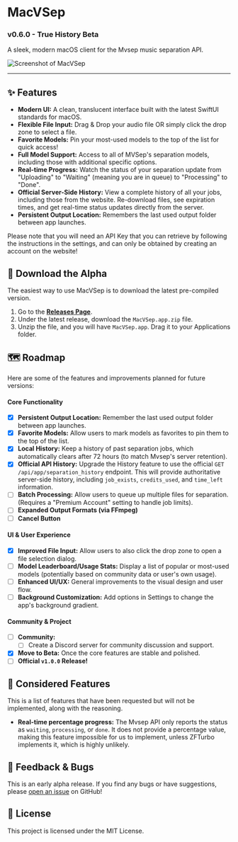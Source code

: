 # MacVSep
### v0.6.0 - True History Beta

A sleek, modern macOS client for the Mvsep music separation API.

![Screenshot of MacVSep](https://i.imgur.com/LelULqw.png) 

---

## ✨ Features

*   **Modern UI:** A clean, translucent interface built with the latest SwiftUI standards for macOS.
*   **Flexible File Input:** Drag & Drop your audio file OR simply click the drop zone to select a file.
*   **Favorite Models:** Pin your most-used models to the top of the list for quick access!
*   **Full Model Support:** Access to all of MVSep's separation models, including those with additional specific options.
*   **Real-time Progress:** Watch the status of your separation update from "Uploading" to "Waiting" (meaning you are in queue) to "Processing" to "Done".
*   **Official Server-Side History:** View a complete history of all your jobs, including those from the website. Re-download files, see expiration times, and get real-time status updates directly from the server.
*   **Persistent Output Location:** Remembers the last used output folder between app launches.

Please note that you will need an API Key that you can retrieve by following the instructions in the settings, and can only be obtained by creating an account on the website!

## 🚀 Download the Alpha

The easiest way to use MacVSep is to download the latest pre-compiled version.

1.  Go to the [**Releases Page**](https://github.com/septcoco/macvsep/releases).
2.  Under the latest release, download the `MacVSep.app.zip` file.
3.  Unzip the file, and you will have `MacVSep.app`. Drag it to your Applications folder.

## 🗺️ Roadmap

Here are some of the features and improvements planned for future versions:

#### Core Functionality
*   [x] **Persistent Output Location:** Remember the last used output folder between app launches.
*   [x] **Favorite Models:** Allow users to mark models as favorites to pin them to the top of the list.
*   [x] **Local History:** Keep a history of past separation jobs, which automatically clears after 72 hours (to match Mvsep's server retention).
*   [x] **Official API History:** Upgrade the History feature to use the official `GET /api/app/separation_history` endpoint. This will provide authoritative server-side history, including `job_exists`, `credits_used`, and `time_left` information.
*   [ ] **Batch Processing:** Allow users to queue up multiple files for separation. (Requires a "Premium Account" setting to handle job limits).
*   [ ] **Expanded Output Formats (via FFmpeg)**
*   [ ] **Cancel Button**

#### UI & User Experience
*   [x] **Improved File Input:** Allow users to also click the drop zone to open a file selection dialog.
*   [ ] **Model Leaderboard/Usage Stats:** Display a list of popular or most-used models (potentially based on community data or user's own usage).
*   [ ] **Enhanced UI/UX:** General improvements to the visual design and user flow.
*   [ ] **Background Customization:** Add options in Settings to change the app's background gradient.

#### Community & Project
*   [ ] **Community:**
    *   [ ] Create a Discord server for community discussion and support.
*   [x] **Move to Beta:** Once the core features are stable and polished.
*   [ ] **Official `v1.0.0` Release!**

## 🤔 Considered Features

This is a list of features that have been requested but will not be implemented, along with the reasoning.

*   **Real-time percentage progress:** The Mvsep API only reports the status as `waiting`, `processing`, or `done`. It does not provide a percentage value, making this feature impossible for us to implement, unless ZFTurbo implements it, which is highly unlikely.

## 🐞 Feedback & Bugs

This is an early alpha release. If you find any bugs or have suggestions, please [open an issue](https://github.com/septcoco/macvsep/issues) on GitHub!

## 📄 License

This project is licensed under the MIT License.
